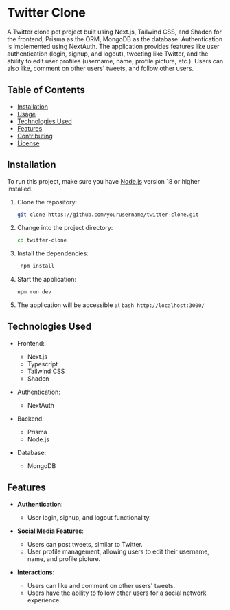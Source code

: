 # Twitter Clone

A Twitter clone pet project built using Next.js, Tailwind CSS, and Shadcn for the frontend, Prisma as the ORM, MongoDB as the database. Authentication is implemented using NextAuth. The application provides features like user authentication (login, signup, and logout), tweeting like Twitter, and the ability to edit user profiles (username, name, profile picture, etc.). Users can also like, comment on other users' tweets, and follow other users.

## Table of Contents

- [Installation](#installation)
- [Usage](#usage)
- [Technologies Used](#technologies-used)
- [Features](#features)
- [Contributing](#contributing)
- [License](#license)

## Installation

To run this project, make sure you have [Node.js](https://nodejs.org/) version 18 or higher installed.

1. Clone the repository:

   ```bash
   git clone https://github.com/yourusername/twitter-clone.git
   ```

2. Change into the project directory:

   ```bash
   cd twitter-clone
   ```

3. Install the dependencies:
   ```bash
    npm install
   ```
4. Start the application:
   ```bash
   npm run dev
   ```
5. The application will be accessible at
   `bash
http://localhost:3000/
`

## Technologies Used

- Frontend:

  - Next.js
  - Typescript
  - Tailwind CSS
  - Shadcn

- Authentication:

  - NextAuth

- Backend:

  - Prisma
  - Node.js

- Database:

  - MongoDB

## Features

- **Authentication**:

  - User login, signup, and logout functionality.

- **Social Media Features**:

  - Users can post tweets, similar to Twitter.
  - User profile management, allowing users to edit their username, name, and profile picture.

- **Interactions**:
  - Users can like and comment on other users' tweets.
  - Users have the ability to follow other users for a social network experience.
